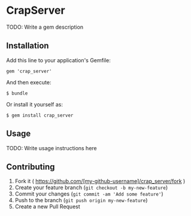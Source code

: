 # CrapServer

TODO: Write a gem description

## Installation

Add this line to your application's Gemfile:

    gem 'crap_server'

And then execute:

    $ bundle

Or install it yourself as:

    $ gem install crap_server

## Usage

TODO: Write usage instructions here

## Contributing

1. Fork it ( https://github.com/[my-github-username]/crap_server/fork )
2. Create your feature branch (`git checkout -b my-new-feature`)
3. Commit your changes (`git commit -am 'Add some feature'`)
4. Push to the branch (`git push origin my-new-feature`)
5. Create a new Pull Request
